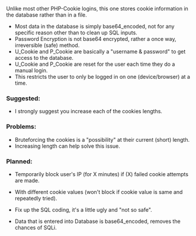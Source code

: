 Unlike most other PHP-Cookie logins, this one stores cookie information in the database rather than in a file. 
  
  - Most data in the database is simply base64_encoded, not for any specific reason other than to clean up SQL inputs.
  - Password Encryption is not base64 encrypted, rather a once way, irreversible (safe) method.
  - U_Cookie and P_Cookie are basically a "username & password" to get access to the database.
  - U_Cookie and P_Cookie are reset for the user each time they do a manual login. 
  - This restricts the user to only be logged in on one (device/browser) at a time.

  <h3>Suggested:</h3>
  
  - I strongly suggest you increase each of the cookies lengths.

  <h3>Problems:</h3>
  
  - Bruteforcing the cookies is a "possibility" at their current (short) length.
  - Increasing length can help solve this issue.

  <h3>Planned:</h3>
  
  - Temporarily block user's IP (for X minutes) if (X) failed cookie attempts are made.
  - With different cookie values (won't block if cookie value is same and repeatedly tried).
  
  - Fix up the SQL coding, it's a little ugly and "not so safe". 
  - Data that is entered into Database is base64_encoded, removes the chances of SQLi.
